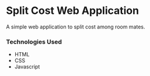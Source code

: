 # Split Cost Web Application

A simple web application to split cost among room mates.

### Technologies Used
* HTML
* CSS
* Javascript